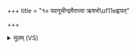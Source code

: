 +++
title = "१० यदनूचीन्द्रमैरात्त्वा ऋषभो\uf11eह्वयत्"

+++
<details><summary>मूलम् (VS)</summary>

यद॒नूचीन्द्र॒मैरात्त्वा॑ ऋष॒भो᳡ह्व॑यत्। तस्मा॑त्ते वृत्र॒हा पयः॑ क्षी॒रं क्रु॒द्धो᳡ह॑रद्वशे ॥
</details>